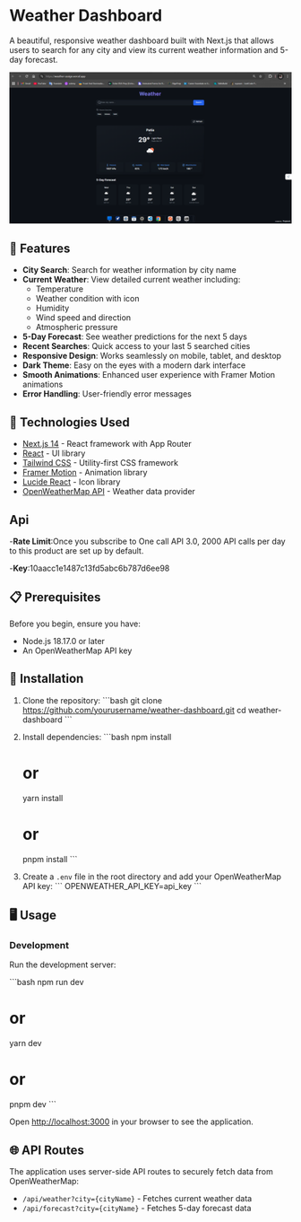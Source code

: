 # Weather Dashboard

A beautiful, responsive weather dashboard built with Next.js that allows users to search for any city and view its current weather information and 5-day forecast.

![Weather Dashboard Screenshot](public/Screenshot.png)

## 🌟 Features

- **City Search**: Search for weather information by city name
- **Current Weather**: View detailed current weather including:
  - Temperature
  - Weather condition with icon
  - Humidity
  - Wind speed and direction
  - Atmospheric pressure
- **5-Day Forecast**: See weather predictions for the next 5 days
- **Recent Searches**: Quick access to your last 5 searched cities
- **Responsive Design**: Works seamlessly on mobile, tablet, and desktop
- **Dark Theme**: Easy on the eyes with a modern dark interface
- **Smooth Animations**: Enhanced user experience with Framer Motion animations
- **Error Handling**: User-friendly error messages

## 🚀 Technologies Used

- [Next.js 14](https://nextjs.org/) - React framework with App Router
- [React](https://reactjs.org/) - UI library
- [Tailwind CSS](https://tailwindcss.com/) - Utility-first CSS framework
- [Framer Motion](https://www.framer.com/motion/) - Animation library
- [Lucide React](https://lucide.dev/) - Icon library
- [OpenWeatherMap API](https://openweathermap.org/api) - Weather data provider

## Api

-**Rate Limit**:Once you subscribe to One call API 3.0, 2000 API calls per day to this product are set up by default.

-**Key**:10aacc1e1487c13fd5abc6b787d6ee98

## 📋 Prerequisites

Before you begin, ensure you have:

- Node.js 18.17.0 or later
- An OpenWeatherMap API key

## 🔧 Installation

1. Clone the repository:
   \`\`\`bash
   git clone https://github.com/yourusername/weather-dashboard.git
   cd weather-dashboard
   \`\`\`

2. Install dependencies:
   \`\`\`bash
   npm install

   # or

   yarn install

   # or

   pnpm install
   \`\`\`

3. Create a `.env` file in the root directory and add your OpenWeatherMap API key:
   \`\`\`
   OPENWEATHER_API_KEY=api_key
   \`\`\`

## 🖥️ Usage

### Development

Run the development server:

\`\`\`bash
npm run dev

# or

yarn dev

# or

pnpm dev
\`\`\`

Open [http://localhost:3000](http://localhost:3000) in your browser to see the application.

## 🌐 API Routes

The application uses server-side API routes to securely fetch data from OpenWeatherMap:

- `/api/weather?city={cityName}` - Fetches current weather data
- `/api/forecast?city={cityName}` - Fetches 5-day forecast data
